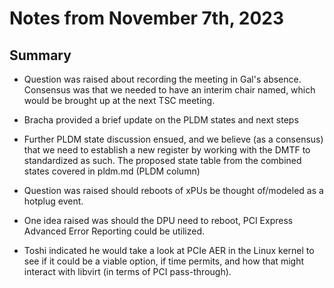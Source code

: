 # Notes from November 7th, 2023

## Summary

- Question was raised about recording the meeting in Gal's absence. Consensus was that we needed to have an interim chair named, which would be brought up at the next TSC meeting.

- Bracha provided a brief update on the PLDM states and next steps

- Further PLDM state discussion ensued, and we believe (as a consensus) that we need to establish a new register by working with the DMTF to standardized as such. The proposed state table from the combined states covered in pldm.md (PLDM column)

- Question was raised should reboots of xPUs be thought of/modeled as a hotplug event.

- One idea raised was should the DPU need to reboot, PCI Express Advanced Error Reporting could be utilized.

- Toshi indicated he would take a look at PCIe AER in the Linux kernel to see if it could be a viable option, if time permits, and how that might interact with libvirt (in terms of PCI pass-through).
